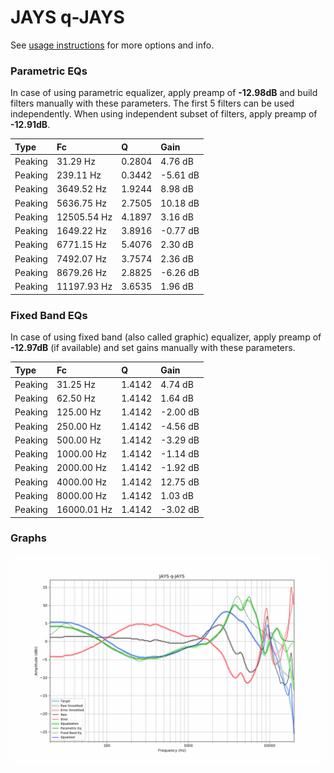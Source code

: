 # JAYS q-JAYS
See [usage instructions](https://github.com/jaakkopasanen/AutoEq#usage) for more options and info.

### Parametric EQs
In case of using parametric equalizer, apply preamp of **-12.98dB** and build filters manually
with these parameters. The first 5 filters can be used independently.
When using independent subset of filters, apply preamp of **-12.91dB**.

| Type    | Fc          |      Q | Gain     |
|:--------|:------------|:-------|:---------|
| Peaking | 31.29 Hz    | 0.2804 | 4.76 dB  |
| Peaking | 239.11 Hz   | 0.3442 | -5.61 dB |
| Peaking | 3649.52 Hz  | 1.9244 | 8.98 dB  |
| Peaking | 5636.75 Hz  | 2.7505 | 10.18 dB |
| Peaking | 12505.54 Hz | 4.1897 | 3.16 dB  |
| Peaking | 1649.22 Hz  | 3.8916 | -0.77 dB |
| Peaking | 6771.15 Hz  | 5.4076 | 2.30 dB  |
| Peaking | 7492.07 Hz  | 3.7574 | 2.36 dB  |
| Peaking | 8679.26 Hz  | 2.8825 | -6.26 dB |
| Peaking | 11197.93 Hz | 3.6535 | 1.96 dB  |

### Fixed Band EQs
In case of using fixed band (also called graphic) equalizer, apply preamp of **-12.97dB**
(if available) and set gains manually with these parameters.

| Type    | Fc          |      Q | Gain     |
|:--------|:------------|:-------|:---------|
| Peaking | 31.25 Hz    | 1.4142 | 4.74 dB  |
| Peaking | 62.50 Hz    | 1.4142 | 1.64 dB  |
| Peaking | 125.00 Hz   | 1.4142 | -2.00 dB |
| Peaking | 250.00 Hz   | 1.4142 | -4.56 dB |
| Peaking | 500.00 Hz   | 1.4142 | -3.29 dB |
| Peaking | 1000.00 Hz  | 1.4142 | -1.14 dB |
| Peaking | 2000.00 Hz  | 1.4142 | -1.92 dB |
| Peaking | 4000.00 Hz  | 1.4142 | 12.75 dB |
| Peaking | 8000.00 Hz  | 1.4142 | 1.03 dB  |
| Peaking | 16000.01 Hz | 1.4142 | -3.02 dB |

### Graphs
![](./JAYS%20q-JAYS.png)